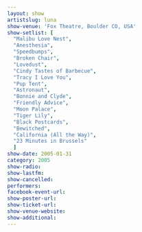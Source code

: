 ```yaml
---
layout: show
artistslug: luna
show-venue: 'Fox Theatre, Boulder CO, USA'
show-setlist: [
  "Malibu Love Nest",
  "Anesthesia",
  "Speedbumps",
  "Broken Chair",
  "Lovedust",
  "Cindy Tastes of Barbecue",
  "Tracy I Love You",
  "Pup Tent",
  "Astronaut",
  "Bonnie and Clyde",
  "Friendly Advice",
  "Moon Palace",
  "Tiger Lily",
  "Black Postcards",
  "Bewitched",
  "California (All the Way)",
  "23 Minutes in Brussels"
  ]
show-date: 2005-01-31
category: 2005
show-radio: 
show-lastfm: 
show-cancelled: 
performers: 
facebook-event-url: 
show-poster-url: 
show-ticket-url: 
show-venue-website: 
show-additional: 
---
```


